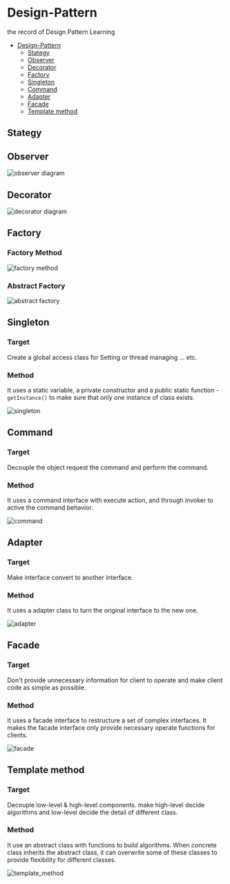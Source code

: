 # Design-Pattern
the record of Design Pattern Learning
- [Design-Pattern](#design-pattern)
  - [Stategy](#stategy)
  - [Observer](#observer)
  - [Decorator](#decorator)
  - [Factory](#factory)
  - [Singleton](#singleton)
  - [Command](#command)
  - [Adapter](#adapter)
  - [Facade](#facade)
  - [Template method](#template-method)

## Stategy

## Observer

![observer diagram](img/observer_diagram.png)

## Decorator

![decorator diagram](img/decorator_diagram.png)

## Factory

### Factory Method

![factory method](img/factory_method.png)

### Abstract Factory

![abstract factory](img/abstract_factory.png)

## Singleton

### Target

Create a global access class for Setting or thread managing ... etc.

### Method
It uses a static variable, a private constructor and a public static function - `getInstance()` to make sure that only one instance of class exists.

![singleton](img/singleton_diagram.png)

## Command

### Target

Decouple the object request the command and perform the command.

### Method

It uses a command interface with execute action, and through invoker to active the command behavior. 

![command](img/command_diagram.png)

## Adapter

### Target

Make interface convert to another interface.

### Method

It uses a adapter class to turn the original interface to the new one.

![adapter](img/adapter_diagram.png)

## Facade

### Target

Don't provide unnecessary information for client to operate and make client code as simple as possible.

### Method

It uses a facade interface to restructure a set of complex interfaces. It makes the facade interface only provide necessary operate functions for clients.

![facade](img/facade_diagram.png)

## Template method

### Target

Decouple low-level & high-level components. make high-level decide algorithms and low-level decide the detail of different class.

### Method

It use an abstract class with functions to build algorithms. When concrete class inherits the abstract class, it can overwrite some of these classes to provide flexibility for different classes.

![template_method](img/template_method.png)